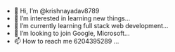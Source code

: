 - 👋 Hi, I’m @krishnayadav8789
- 👀 I’m interested in learning new things...
- 🌱 I’m currently learning full stack web development...
- 💞️ I’m looking to join Google, Microsoft...
- 📫 How to reach me 6204395289 ...

<!---
krishnayadav8789/krishnayadav8789 is a ✨ special ✨ repository because its `README.md` (this file) appears on your GitHub profile.
You can click the Preview link to take a look at your changes.
--->
